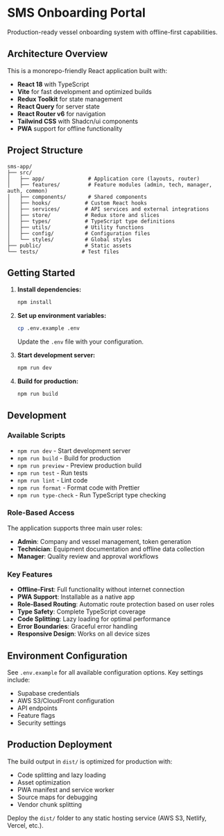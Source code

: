 # SMS Onboarding Portal

Production-ready vessel onboarding system with offline-first capabilities.

## Architecture Overview

This is a monorepo-friendly React application built with:
- **React 18** with TypeScript
- **Vite** for fast development and optimized builds
- **Redux Toolkit** for state management
- **React Query** for server state
- **React Router v6** for navigation
- **Tailwind CSS** with Shadcn/ui components
- **PWA** support for offline functionality

## Project Structure

```
sms-app/
├── src/
│   ├── app/              # Application core (layouts, router)
│   ├── features/         # Feature modules (admin, tech, manager, auth, common)
│   ├── components/       # Shared components
│   ├── hooks/           # Custom React hooks
│   ├── services/        # API services and external integrations
│   ├── store/           # Redux store and slices
│   ├── types/           # TypeScript type definitions
│   ├── utils/           # Utility functions
│   ├── config/          # Configuration files
│   └── styles/          # Global styles
├── public/              # Static assets
└── tests/              # Test files
```

## Getting Started

1. **Install dependencies:**
   ```bash
   npm install
   ```

2. **Set up environment variables:**
   ```bash
   cp .env.example .env
   ```
   Update the `.env` file with your configuration.

3. **Start development server:**
   ```bash
   npm run dev
   ```

4. **Build for production:**
   ```bash
   npm run build
   ```

## Development

### Available Scripts

- `npm run dev` - Start development server
- `npm run build` - Build for production
- `npm run preview` - Preview production build
- `npm run test` - Run tests
- `npm run lint` - Lint code
- `npm run format` - Format code with Prettier
- `npm run type-check` - Run TypeScript type checking

### Role-Based Access

The application supports three main user roles:
- **Admin**: Company and vessel management, token generation
- **Technician**: Equipment documentation and offline data collection
- **Manager**: Quality review and approval workflows

### Key Features

- **Offline-First**: Full functionality without internet connection
- **PWA Support**: Installable as a native app
- **Role-Based Routing**: Automatic route protection based on user roles
- **Type Safety**: Complete TypeScript coverage
- **Code Splitting**: Lazy loading for optimal performance
- **Error Boundaries**: Graceful error handling
- **Responsive Design**: Works on all device sizes

## Environment Configuration

See `.env.example` for all available configuration options. Key settings include:
- Supabase credentials
- AWS S3/CloudFront configuration
- API endpoints
- Feature flags
- Security settings

## Production Deployment

The build output in `dist/` is optimized for production with:
- Code splitting and lazy loading
- Asset optimization
- PWA manifest and service worker
- Source maps for debugging
- Vendor chunk splitting

Deploy the `dist/` folder to any static hosting service (AWS S3, Netlify, Vercel, etc.).